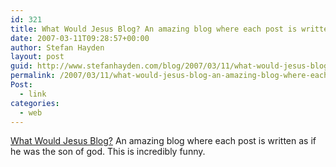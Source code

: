 ```yaml
---
id: 321
title: What Would Jesus Blog? An amazing blog where each post is written as if he was the son of god. This is incredibly funny.
date: 2007-03-11T09:28:57+00:00
author: Stefan Hayden
layout: post
guid: http://www.stefanhayden.com/blog/2007/03/11/what-would-jesus-blog-an-amazing-blog-where-each-post-is-written-as-if-he-was-the-son-of-god-this-is-incredibly-funny/
permalink: /2007/03/11/what-would-jesus-blog-an-amazing-blog-where-each-post-is-written-as-if-he-was-the-son-of-god-this-is-incredibly-funny/
Post:
  - link
categories:
  - web
---
```

<p><a href="http://whatwouldjb.blogspot.com/">What Would Jesus Blog?</a> An amazing blog where each post is written as if he was the son of god. This is incredibly funny.
</p>
